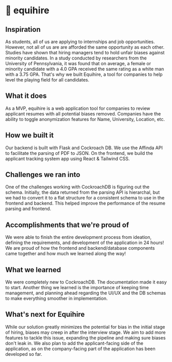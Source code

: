 # 📃 equihire


## Inspiration

As students, all of us are applying to internships and job opportunities. However, not all of us are are afforded the same opportunity as each other. Studies have shown that hiring managers tend to hold unfair biases against minority candidates. In a study conducted by researchers from the University of Pennsylvania, it was found that on average, a female or minority candidate with a 4.0 GPA received the same rating as a white man with a 3.75 GPA. That's why we built Equihire, a tool for companies to help level the playing field for all candidates.

## What it does

As a MVP, equihire is a web application tool for companies to review applicant resumes with all potential biases removed. Companies have the ability to toggle anonymization features for Name, University, Location, etc.

## How we built it

Our backend is built with Flask and Cockroach DB. We use the Affinda API to facilitate the parsing of PDF to JSON. On the frontend, we build the applicant tracking system app using React & Tailwind CSS.

## Challenges we ran into

One of the challenges working with CockroachDB is figuring out the schema. Initially, the data returned from the parsing API is hierarchal, but we had to convert it to a flat structure for a consistent schema to use in the frontend and backend. This helped improve the performance of the resume parsing and frontend.

## Accomplishments that we're proud of

We were able to finish the entire development process from ideation, defining the requirements, and development of the application in 24 hours! We are proud of how the frontend and backend/database components came together and how much we learned along the way!

## What we learned

We were completely new to CockroachDB. The documentation made it easy to start. Another thing we learned is the importance of keeping time management, and planning ahead regarding the UI/UX and the DB schemas to make everything smoother in implementation.

## What's next for Equihire

While our solution greatly minimizes the potential for bias in the initial stage of hiring, biases may creep in after the interview stage. We aim to add more features to tackle this issue, expanding the pipeline and making sure biases don't leak in. We also plan to add the applicant-facing side of the application, as on the company-facing part of the application has been developed so far.

